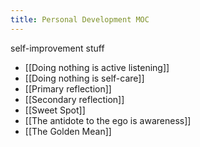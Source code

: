 ```yaml
---
title: Personal Development MOC
---
```

self-improvement stuff
+ [[Doing nothing is active listening]]
+ [[Doing nothing is self-care]]
+ [[Primary reflection]]
+ [[Secondary reflection]]
+ [[Sweet Spot]]
+ [[The antidote to the ego is awareness]]
+ [[The Golden Mean]]